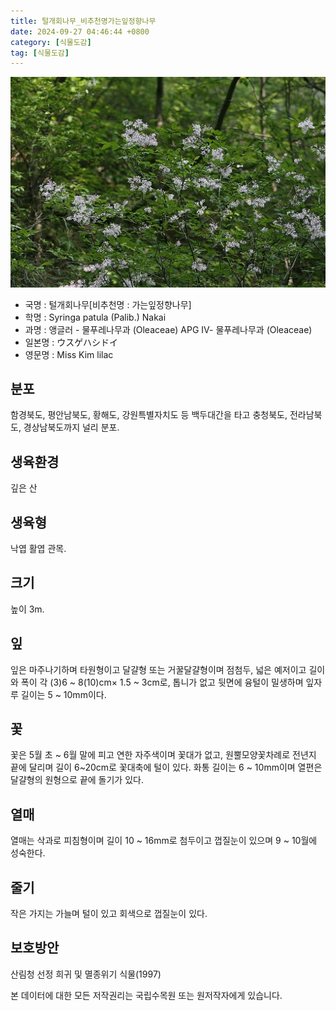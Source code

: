 ```yaml
---
title: 털개회나무_비추천명가는잎정향나무
date: 2024-09-27 04:46:44 +0800
category: [식물도감]
tag: [식물도감]
---
```




![털개회나무[비추천명 : 가는잎정향나무]](/assets/img/fileUpload/plants/basic/Oleaceae/Syringa/9424/1_th2.jpg)
- 국명 : 털개회나무[비추천명 : 가는잎정향나무]
- 학명 : Syringa patula (Palib.) Nakai
- 과명 : 앵글러 - 물푸레나무과 (Oleaceae) APG Ⅳ- 물푸레나무과 (Oleaceae)
- 일본명 : ウスゲハシドイ
- 영문명 : Miss Kim lilac


## 분포
함경북도, 평안남북도, 황해도, 강원특별자치도 등 백두대간을 타고 충청북도, 전라남북도, 경상남북도까지 널리 분포.
## 생육환경
깊은 산
## 생육형
낙엽 활엽 관목. 
## 크기
높이 3m.
## 잎
잎은 마주나기하며 타원형이고 달걀형 또는 거꿀달걀형이며 점첨두, 넓은 예저이고 길이와 폭이 각 (3)6 ~ 8(10)cm× 1.5 ~ 3cm로, 톱니가 없고 뒷면에 융털이 밀생하며 잎자루 길이는 5 ~ 10mm이다.
## 꽃
꽃은 5월 초 ~ 6월 말에 피고 연한 자주색이며 꽃대가 없고, 원뿔모양꽃차례로 전년지 끝에 달리며 길이 6~20cm로 꽃대축에 털이 있다.  화통 길이는 6 ~ 10mm이며 열편은 달걀형의 원형으로 끝에 돌기가 있다.
## 열매
열매는 삭과로 피침형이며 길이 10 ~ 16mm로 첨두이고 껍질눈이 있으며 9 ~ 10월에 성숙한다.
## 줄기
작은 가지는 가늘며 털이 있고 회색으로 껍질눈이 있다.
## 보호방안
산림청 선정 희귀 및 멸종위기 식물(1997)






본 데이터에 대한 모든 저작권리는 국립수목원 또는 원저작자에게 있습니다.
